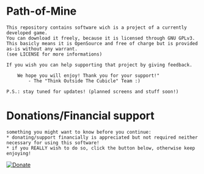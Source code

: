 # Path-of-Mine

	This repository contains software wich is a project of a currently developed game.
	You can download it freely, because it is licensed through GNU GPLv3.
	This basicly means it is OpenSource and free of charge but is provided as-is without any warrant.
	(see LICENSE for more informations)

	If you wish you can help supporting that project by giving feedback.

		We hope you will enjoy! Thank you for your support!"
			- The "Think Outside The Cubicle" Team :)

	P.S.: stay tuned for updates! (planned screens and stuff soon!)

# Donations/Financial support
	something you might want to know before you continue:
	* donating/support financially is appreciated but not required neither necessary for using this software!
	* if you REALLY wish to do so, click the button below, otherwise keep enjoying!
[![Donate](https://img.shields.io/badge/support-financially-blue.svg?style=plastic)](https://donorbox.org/path-of-mine)
